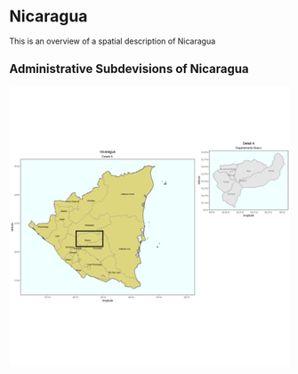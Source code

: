 # Nicaragua

This is an overview of a spatial description of Nicaragua 


## Administrative Subdevisions of Nicaragua

![](ForDaPageBitch.png)
